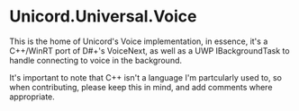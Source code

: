 # Unicord.Universal.Voice
This is the home of Unicord's Voice implementation, in essence, it's a C++/WinRT port of D#+'s VoiceNext, as well as a UWP IBackgroundTask to handle connecting to voice in the background.

It's important to note that C++ isn't a language I'm partcularly used to, so when contributing, please keep this in mind, and add comments where appropriate.
